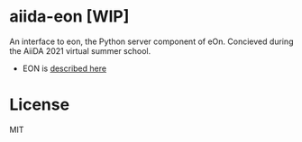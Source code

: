 # aiida-eon [WIP]
An interface to eon, the Python server component of eOn. Concieved during the AiiDA 2021 virtual summer school.

- EON is [described here](http://theory.cm.utexas.edu/eon/)

# License
MIT
